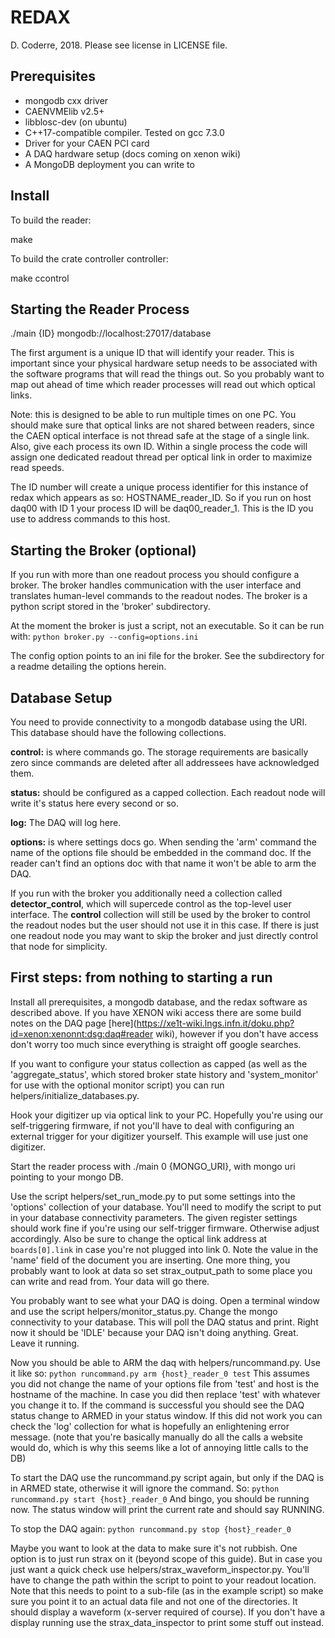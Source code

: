 # REDAX
D. Coderre, 2018. Please see license in LICENSE file.

## Prerequisites

* mongodb cxx driver
* CAENVMElib v2.5+
* libblosc-dev (on ubuntu)
* C++17-compatible compiler. Tested on gcc 7.3.0
* Driver for your CAEN PCI card
* A DAQ hardware setup (docs coming on xenon wiki)
* A MongoDB deployment you can write to

## Install

To build the reader:

make

To build the crate controller controller:

make ccontrol

## Starting the Reader Process

./main {ID} mongodb://localhost:27017/database

The first argument is a unique ID that will identify your reader. This is important since your physical hardware setup needs to be associated with the software programs that will read the things out. So you probably want to map out ahead of time which reader processes will read out which optical links.

Note: this is designed to be able to run multiple times on one PC. You should make sure that optical links are not shared between readers, since the CAEN optical interface is not thread safe at the stage of a single link. Also, give each process its own ID. Within a single process the code will assign one dedicated readout thread per optical link in order to maximize read speeds. 

The ID number will create a unique process identifier for this instance of redax which appears as so: HOSTNAME_reader_ID. So if you run on host daq00 with ID 1 your process ID will be daq00_reader_1. This is the ID you use to address commands to this host.


## Starting the Broker (optional)

If you run with more than one readout process you should configure a broker. The broker handles communication with the user interface and translates human-level commands to the readout nodes. The broker is a python script stored in the 'broker' subdirectory. 

At the moment the broker is just a script, not an executable. So it can be run with:
`python broker.py --config=options.ini`

The config option points to an ini file for the broker. See the subdirectory for a readme detailing the options herein.

## Database Setup

You need to provide connectivity to a mongodb database using the URI.
This database should have the following collections.

**control:** is where commands go. The storage requirements are basically
zero since commands are deleted after all addressees have acknowledged
them.

**status:** should be configured as a capped collection. Each readout
node will write it's status here every second or so.

**log:** The DAQ will log here.

**options:** is where settings docs go. When sending the 'arm' command
the name of the options file should be embedded in the command doc.
If the reader can't find an options doc with that name it won't be
able to arm the DAQ.

If you run with the broker you additionally need a collection called **detector_control**, which will supercede control as the top-level user interface. The **control** collection will still be used by the broker to control the readout nodes but the user should not use it in this case. If there is just one readout node you may want to skip the broker and just directly control that node for simplicity.

## First steps: from nothing to starting a run

Install all prerequisites, a mongodb database, and the redax software as described above. If you have XENON wiki access there are some build notes on the DAQ page [here](https://xe1t-wiki.lngs.infn.it/doku.php?id=xenon:xenonnt:dsg:daq#reader wiki), however if you don't have access don't worry too much since everything is straight off google searches.

If you want to configure your status collection as capped (as well as the 'aggregate_status', which stored broker state history and 'system_monitor' for use with the optional monitor script) you can run helpers/initialize_databases.py.

Hook your digitizer up via optical link to your PC. Hopefully you're using our self-triggering firmware, if not you'll have to deal with configuring an external trigger for your digitizer yourself. This example will use just one digitizer.

Start the reader process with ./main 0 {MONGO_URI}, with mongo uri pointing to your mongo DB.

Use the script helpers/set_run_mode.py to put some settings into the 'options' collection of your database. You'll need to modify the script to put in your database connectivity parameters. The given register settings should work fine if you're using our self-trigger firmware. Otherwise adjust accordingly. Also be sure to change the optical link address at `boards[0].link` in case you're not plugged into link 0. Note the value in the 'name' field of the document you are inserting. One more thing, you probably want to look at data so set strax_output_path to some place you can write and read from. Your data will go there.

You probably want to see what your DAQ is doing. Open a terminal window and use the script helpers/monitor_status.py. Change the mongo connectivity to your database. This will poll the DAQ status and print. Right now it should be 'IDLE' because your DAQ isn't doing anything. Great. Leave it running.

Now you should be able to ARM the daq with helpers/runcommand.py. Use it like so:
`python runcommand.py arm {host}_reader_0 test`
This assumes you did not change the name of your options file from 'test' and host is the hostname of the machine. In case you did then replace 'test' with whatever you change it to. If the command is successful you should see the DAQ status change to ARMED in your status window. If this did not work you can check the 'log' collection for what is hopefully an enlightening error message. (note that you're basically manually do all the calls a website would do, which is why this seems like a lot of annoying little calls to the DB)

To start the DAQ use the runcommand.py script again, but only if the DAQ is in ARMED state, otherwise it will ignore the command. So:
`python runcommand.py start {host}_reader_0`
And bingo, you should be running now. The status window will print the current rate and should say RUNNING.

To stop the DAQ again:
`python runcommand.py stop {host}_reader_0`

Maybe you want to look at the data to make sure it's not rubbish. One option is to just run strax on it (beyond scope of this guide). But in case you just want a quick check use helpers/strax_waveform_inspector.py. You'll have to change the path within the script to point to your readout location. Note that this needs to point to a sub-file (as in the example script) so make sure you point it to an actual data file and not one of the directories. It should display a waveform (x-server required of course). If you don't have a display running use the strax_data_inspector to print some stuff out instead.


